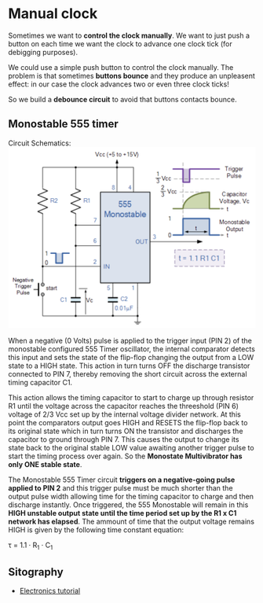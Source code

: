 # Manual clock

Sometimes we want to **control the clock manually**. We want to just push a button on each time we want the clock to advance one clock tick (for debigging purposes).

We could use a simple push button to control the clock manually. The problem is that sometimes **buttons bounce** and they produce an unpleasent effect: in our case the clock advances two or even three clock ticks!

So we build a **debounce circuit** to avoid that buttons contacts bounce.

## Monostable 555 timer


Circuit Schematics: 
![alt text](https://github.com/mattiatritto/8bitcomputer/blob/master/1-ClockCircuit/2-MonostableTimer/images/monostable555.png)

When a negative (0 Volts) pulse is applied to the trigger input (PIN 2) of the monostable configured 555 Timer oscillator, the internal comparator detects this input and sets the state of the flip-flop changing the output from a LOW state to a HIGH state. This action in turn turns OFF the discharge transistor connected to PIN 7, thereby removing the short circuit across the external timing capacitor C1.


This action allows the timing capacitor to start to charge up through resistor R1 until the voltage across the capacitor reaches the threeshold (PIN 6) voltage of 2/3 Vcc set up by the internal voltage divider network. At this point the comparators output goes HIGH and RESETS the flip-flop back to its original state which in turn turns ON the transistor and discharges the capacitor to ground through PIN 7. This causes the output to change its state back to the original stable LOW value awaiting another trigger pulse to start the timing process over again. So the **Monostate Multivibrator has only ONE stable state**.


The Monostable 555 Timer circuit **triggers on a negative-going pulse applied to PIN 2** and this trigger pulse must be much shorter than the output pulse width allowing time for the timing capacitor to charge and then discharge instantly. Once triggered, the 555 Monostable will remain in this **HIGH unstable output state until the time period set up by the R1 x C1 network has elapsed**. The ammount of time that the output voltage remains HIGH is given by the following time constant equation:

&tau;  = 1.1 &middot; R<sub>1</sub> &middot; C<sub>1</sub>

## Sitography

- [Electronics tutorial](https://www.electronics-tutorials.ws/waveforms/555_timer.html)

